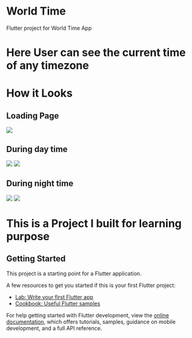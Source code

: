 # World Time

Flutter project for World Time App
<h1> Here User can see the current time of any timezone</h1>

<!-- <a href="./build/app/outputs/apk/release/app-armeabi-v7a-release.apk" download="World Time">Download</a> -->

# How it Looks

<h2>Loading Page</h2>
<img src="./screenshots/loading.jpg">

<br/>
<h2>During day time</h2>
<img src="./screenshots/daypage.jpg">
<img src="./screenshots/chooseday.jpg">

<br/>
<h2>During night time</h2>
<img src="./screenshots/nightpage.jpg">
<img src="./screenshots/choosenight.jpg">

<h1> This is a Project I built for learning purpose</h1>

## Getting Started

This project is a starting point for a Flutter application.

A few resources to get you started if this is your first Flutter project:

- [Lab: Write your first Flutter app](https://docs.flutter.dev/get-started/codelab)
- [Cookbook: Useful Flutter samples](https://docs.flutter.dev/cookbook)

For help getting started with Flutter development, view the
[online documentation](https://docs.flutter.dev/), which offers tutorials,
samples, guidance on mobile development, and a full API reference.
